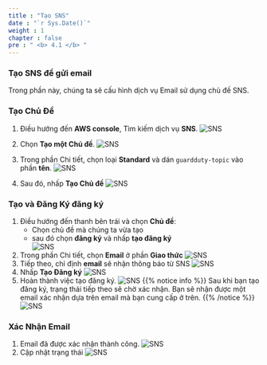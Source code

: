 ```yaml
---
title : "Tạo SNS"
date : "`r Sys.Date()`"
weight : 1
chapter : false
pre : " <b> 4.1 </b> "
---
```


### Tạo SNS để gửi email
Trong phần này, chúng ta sẽ cấu hình dịch vụ Email sử dụng chủ đề SNS.

### Tạo Chủ Đề
1. Điều hướng đến **AWS console**, Tìm kiếm dịch vụ **SNS**.
![SNS](/images/4.Notification/SNS/4.1.1-sns.jpg?width=60pc)

2. Chọn **Tạo một Chủ đề**.
![SNS](/images/4.Notification/SNS/4.1.2-topic.jpg?width=60pc)

3. Trong phần Chi tiết, chọn loại **Standard** và dán ```guardduty-topic``` vào phần **tên**.
![SNS](/images/4.Notification/SNS/4.1.3.jpg?width=60pc)

4. Sau đó, nhấp **Tạo Chủ đề**
![SNS](/images/4.Notification/SNS/4.1.4.jpg?width=60pc)

### Tạo và Đăng Ký đăng ký

1. Điều hướng đến thanh bên trái và chọn **Chủ đề**:
   - Chọn chủ đề mà chúng ta vừa tạo
   - sau đó chọn **đăng ký** và nhấp **tạo đăng ký**  
![SNS](/images/4.Notification/SNS/4.1.5-subscription.jpg?width=60pc)
2. Trong phần Chi tiết, chọn **Email** ở phần **Giao thức**
![SNS](/images/4.Notification/SNS/4.1.6.jpg?width=60pc)
3. Tiếp theo, chỉ định **email** sẽ nhận thông báo từ SNS 
![SNS](/images/4.Notification/SNS/4.1.7.jpg?width=60pc)
4. Nhấp **Tạo Đăng ký**
![SNS](/images/4.Notification/SNS/4.1.8.jpg?width=60pc)
5. Hoàn thành việc tạo đăng ký.
![SNS](/images/4.Notification/SNS/4.1.9.jpg?width=60pc)
{{% notice info %}}
Sau khi bạn tạo đăng ký, trạng thái tiếp theo sẽ chờ xác nhận. Bạn sẽ nhận được một email xác nhận dựa trên email mà bạn cung cấp ở trên.
{{% /notice %}} 
![SNS](/images/4.Notification/SNS/4.1.10.jpg?width=60pc)
### Xác Nhận Email
1. Email đã được xác nhận thành công.
![SNS](/images/4.Notification/SNS/4.1.11.jpg?width=60pc)
2. Cập nhật trạng thái
![SNS](/images/4.Notification/SNS/4.1.12.jpg?width=60pc)
